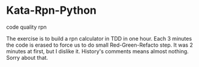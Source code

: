 # Kata-Rpn-Python
code quality rpn

The exercise is to build a rpn calculator in TDD in one hour. Each 3 minutes the code is erased to force us to do small Red-Green-Refacto step. It was 2 minutes at first, but I dislike it. History's comments means almost nothing. Sorry about that.
